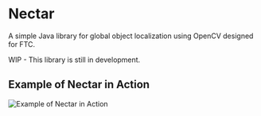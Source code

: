 # Nectar

A simple Java library for global object localization using OpenCV designed for FTC.

WIP - This library is still in development.

## Example of Nectar in Action

![Example of Nectar in Action](https://i.imgur.com/EVOY8z3.gif)
